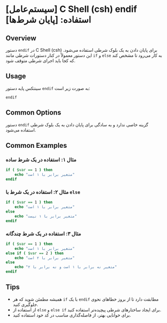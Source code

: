 # [سیستم‌عامل] C Shell (csh) endif استفاده: [پایان شرط‌ها]

## Overview
دستور `endif` در C Shell (csh) برای پایان دادن به یک بلوک شرطی استفاده می‌شود. این دستور معمولاً در کنار دستورات شرطی مانند `if` و `else` به کار می‌رود تا مشخص کند که کجا باید اجرای شرطی متوقف شود.

## Usage
سینتکس پایه دستور `endif` به صورت زیر است:

```
endif
```

## Common Options
دستور `endif` گزینه خاصی ندارد و به سادگی برای پایان دادن به یک بلوک شرطی استفاده می‌شود.

## Common Examples

### مثال ۱: استفاده در یک شرط ساده
```csh
if ( $var == 1 ) then
    echo "متغیر برابر با ۱ است"
endif
```

### مثال ۲: استفاده در یک شرط با `else`
```csh
if ( $var == 1 ) then
    echo "متغیر برابر با ۱ است"
else
    echo "متغیر برابر با ۱ نیست"
endif
```

### مثال ۳: استفاده در یک شرط چندگانه
```csh
if ( $var == 1 ) then
    echo "متغیر برابر با ۱ است"
else if ( $var == 2 ) then
    echo "متغیر برابر با ۲ است"
else
    echo "متغیر نه برابر با ۱ است و نه برابر با ۲"
endif
```

## Tips
- همیشه مطمئن شوید که هر `if` با یک `endif` مطابقت دارد تا از بروز خطاهای نحوی جلوگیری کنید.
- از استفاده از `else` و `else if` برای ایجاد ساختارهای شرطی پیچیده‌تر استفاده کنید.
- برای خوانایی بهتر، از فاصله‌گذاری مناسب در کد خود استفاده کنید.